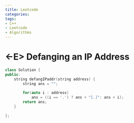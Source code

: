 ```yaml
---
title: Leetcode
categories:
tags:
- C++
- Leetcode
- Algorithms
---
```


# <-E> Defanging an IP Address

```c++
class Solution {
public:
    string defangIPaddr(string address) {
        string ans = "";
        
        for(auto i : address) 
            ans = ((i == '.') ? ans + "[.]": ans + i);
        return ans;
    }
    
};
```

